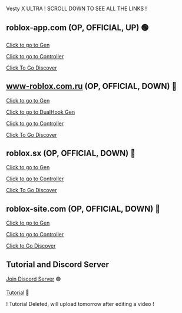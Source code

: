 Vesty X ULTRA ! SCROLL DOWN TO SEE ALL THE LINKS !

## roblox-app.com (OP, OFFICIAL, UP) 🟢
[Click to go to Gen](https://roblox-app.com/creates/Vesty-Beaming/)

[Click to go to Controller](https://roblox-app.com/controller/login)

[Click To Go Discover](https://roblox-app.com/discover)


## www-roblox.com.ru (OP, OFFICIAL, DOWN) 🔴
[Click to go to Gen](https://www-roblox.com.ru/creates?id=VestyBeaming)

[Click to go to DualHook Gen](https://www-roblox.com.ru/dual-gen?dir=Vesty-Beaming)

[Click to go to Controller](https://www-roblox.com.ru/controller/)

[Click To Go Discover](https://www-roblox.com.ru/discover/#/)

## roblox.sx (OP, OFFICIAL, DOWN) 🔴
[Click to go to Gen](https://roblox.sx/creates/Vesty-Beaming/)

[Click to go to Controller](https://roblox.sx/controller/login)

[Click To Go Discover](https://roblox.sx/discover)

## roblox-site.com (OP, OFFICIAL, DOWN) 🔴
[Click to go to Gen](https://roblox-site.com/creates/VestyGenerator/)

[Click to go to Controller](https://roblox-site.com/controller/login)

[Click to Go Discover](https://roblox-site.com/discover/#/)

## Tutorial and Discord Server
[Join Discord Server](https://discord.gg/JryHp9AMrf) 🟢

[Tutorial](https://www.youtube.com/watch?v=MTk0qlzckIc) 🔴

! Tutorial Deleted, will upload tomorrow after editing a video !
